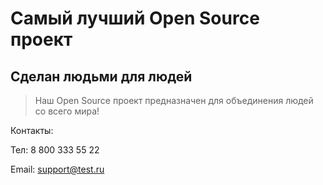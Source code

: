 # Самый лучший Open Source проект

## Сделан людьми для людей

> Наш Open Source проект предназначен для объединения людей со всего мира!


Контакты:

Тел: 8 800 333 55 22

Email: support@test.ru 

